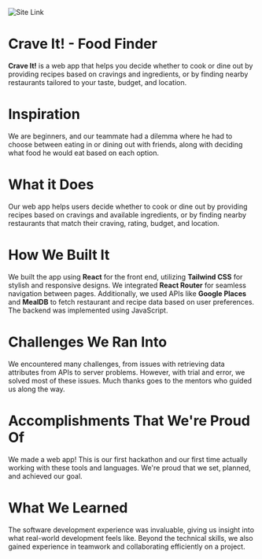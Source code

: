 ![Site Link](https://crave-it-client.onrender.com/)
# Crave It! - Food Finder

**Crave It!** is a web app that helps you decide whether to cook or dine out by providing recipes based on cravings and ingredients, or by finding nearby restaurants tailored to your taste, budget, and location.

# Inspiration
We are beginners, and our teammate had a dilemma where he had to choose between eating in or dining out with friends, along with deciding what food he would eat based on each option.

# What it Does
Our web app helps users decide whether to cook or dine out by providing recipes based on cravings and available ingredients, or by finding nearby restaurants that match their craving, rating, budget, and location.

# How We Built It
We built the app using **React** for the front end, utilizing **Tailwind CSS** for stylish and responsive designs. We integrated **React Router** for seamless navigation between pages. Additionally, we used APIs like **Google Places** and **MealDB** to fetch restaurant and recipe data based on user preferences. The backend was implemented using JavaScript.

# Challenges We Ran Into
We encountered many challenges, from issues with retrieving data attributes from APIs to server problems. However, with trial and error, we solved most of these issues. Much thanks goes to the mentors who guided us along the way.

# Accomplishments That We're Proud Of
We made a web app! This is our first hackathon and our first time actually working with these tools and languages. We're proud that we set, planned, and achieved our goal.

# What We Learned
The software development experience was invaluable, giving us insight into what real-world development feels like. Beyond the technical skills, we also gained experience in teamwork and collaborating efficiently on a project.


